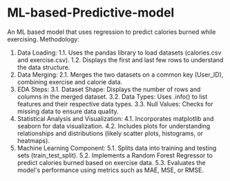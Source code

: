 # ML-based-Predictive-model
An ML based model that uses regression to predict calories burned while exercising.
Methodology:
1.	Data Loading:
    1.1.	Uses the pandas library to load datasets (calories.csv and exercise.csv).
  	1.2.	Displays the first and last few rows to understand the data structure.
2.	Data Merging:
  	2.1.	Merges the two datasets on a common key (User_ID), combining exercise and calorie data.
3.	EDA Steps:
  	3.1.	Dataset Shape: Displays the number of rows and columns in the merged dataset.
	  3.2.	Data Types: Uses .info() to list features and their respective data types.
	  3.3.	Null Values: Checks for missing data to ensure data quality.
4.	Statistical Analysis and Visualization:
    4.1.	Incorporates matplotlib and seaborn for data visualization.
    4.2.	Includes plots for understanding relationships and distributions (likely scatter plots, histograms, or heatmaps).
5.	Machine Learning Component:
    5.1.	Splits data into training and testing sets (train_test_split).
    5.2.	Implements a Random Forest Regressor to predict calories burned based on exercise data.
  	5.3.  Evaluates the model's performance using metrics such as MAE, MSE, or RMSE.
